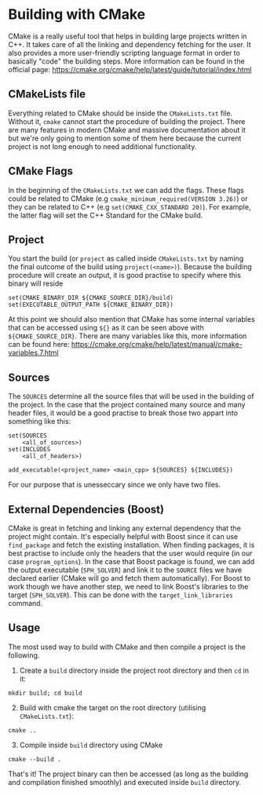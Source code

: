 # Building with CMake

CMake is a really useful tool that helps in building large projects written in C++. It takes care of all the linking and dependency fetching for the user. It also provides a more user-friendly scripting language format in order to basically "code" the building steps. More information can be found in the official page: https://cmake.org/cmake/help/latest/guide/tutorial/index.html

## CMakeLists file

Everything related to CMake should be inside the `CMakeLists.txt` file. Without it, `cmake` cannot start the procedure of building the project. There are many features in modern CMake and massive documentation about it but we're only going to mention some of them here because the current project is not long enough to need additional functionality.

## CMake Flags

In the beginning of the `CMakeLists.txt` we can add the flags. These flags could be related to CMake (e.g `cmake_minimum_required(VERSION 3.26)`) or they can be related to C++ (e.g `set(CMAKE_CXX_STANDARD 20)`). For example, the latter flag will set the C++ Standard for the CMake build. 

## Project

You start the build (or `project` as called inside `CMakeLists.txt` by naming the final outcome of the build using `project(<name>)`). Because the building procedure will create an output, it is good practise to specify where this binary will reside
```
set(CMAKE_BINARY_DIR ${CMAKE_SOURCE_DIR}/build)
set(EXECUTABLE_OUTPUT_PATH ${CMAKE_BINARY_DIR})
```
At this point we should also mention that CMake has some internal variables that can be accessed using `${}` as it can be seen above with `${CMAKE_SOURCE_DIR}`. There are many variables like this, more information can be found here: https://cmake.org/cmake/help/latest/manual/cmake-variables.7.html

## Sources

The `SOURCES` determine all the source files that will be used in the building of the project. In the case that the project contained many source and many header files, it would be a good practise to break those two appart into something like this:
```
set(SOURCES
    <all_of_sources>)
set(INCLUDES
    <all_of_headers>)

add_executable(<project_name> <main_cpp> ${SOURCES} ${INCLUDES})
```

For our purpose that is unesseccary since we only have two files.

## External Dependencies (Boost)

CMake is great in fetching and linking any external dependency that the project might contain. It's especially helpful with Boost since it can use `find_package` and fetch the existing installation. When finding packages, it is best practise to include only the headers that the user would require (in our case `program_options`). In the case that Boost package is found, we can add the output executable (`SPH_SOLVER`) and link it to the `SOURCE` files we have declared earlier (CMake will go and fetch them automatically). For Boost to work though we have another step, we need to link Boost's libraries to the target (`SPH_SOLVER`). This can be done with the `target_link_libraries` command.

## Usage

The most used way to build with CMake and then compile a project is the following.
1. Create a `build` directory inside the project root directory and then `cd` in it:
```
mkdir build; cd build
```
2. Build with cmake the target on the root directory (utilising `CMakeLists.txt`):
```
cmake ..
```
3. Compile inside `build` directory using CMake
```
cmake --build .
```

That's it! The project binary can then be accessed (as long as the building and compilation finished smoothly) and executed inside `build` directory.